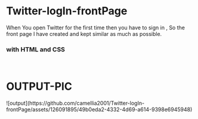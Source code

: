 # Twitter-logIn-frontPage
When You open Twitter for the first time then you have to sign in , So the front page I have created and kept similar as much as possible.
<h3>with HTML and CSS</h3>
<br>
<h1>OUTPUT-PIC</h1>
![output](https://github.com/camellia2001/Twitter-logIn-frontPage/assets/126091895/49b0eda2-4332-4d69-a614-9398e6945948)
